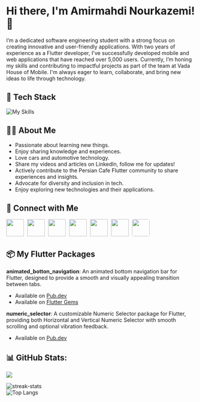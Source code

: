 # Hi there, I'm Amirmahdi Nourkazemi! 👋

I’m a dedicated software engineering student with a strong focus on creating innovative and user-friendly applications. With two years of experience as a Flutter developer, I've successfully developed mobile and web applications that have reached over 5,000 users. Currently, I’m honing my skills and contributing to impactful projects as part of the team at Vada House of Mobile.
I'm always eager to learn, collaborate, and bring new ideas to life through technology.

## 🚀 Tech Stack

![My Skills](https://skillicons.dev/icons?i=flutter,dart,firebase,figma,postman,postgres,nodejs,react,go&perline=9)

## 👦🏻 About Me
- Passionate about learning new things.
- Enjoy sharing knowledge and experiences.
- Love cars and automotive technology.
- Share my videos and articles on LinkedIn, follow me for updates!
- Actively contribute to the Persian Cafe Flutter community to share experiences and insights.
- Advocate for diversity and inclusion in tech.
- Enjoy exploring new technologies and their applications.


## 🔗 Connect with Me
[<img src="https://cdn2.iconfinder.com/data/icons/social-media-2285/512/1_Linkedin_unofficial_colored_svg-512.png" width="47" height="46" style="margin-right: 5px;"/>](https://www.linkedin.com/in/amirmahdi-nourkazemi-04613023a/)
[<img src="https://cdn2.iconfinder.com/data/icons/social-media-applications/64/social_media_applications_3-instagram-512.png" width="47" height="46" style="margin-right: 5px;"/>](https://www.instagram.com/amirfluts/?igshid=OGQ5ZDc2ODk2ZA%3D%3D)
[<img src="https://cdn2.iconfinder.com/data/icons/social-media-2285/512/1_Twitter3_colored_svg-512.png" width="47" height="46" style="margin-right: 5px;"/>](https://twitter.com/amirfluts?t=b-GOuaf3mJibNbAFHY_mEA&s=09)
[<img src="https://cdn0.iconfinder.com/data/icons/social-flat-rounded-rects/512/telegram-512.png" width="47" height="46" style="margin-right: 5px;"/>](https://t.me/Amnk80)
[<img src="https://cdn4.iconfinder.com/data/icons/address-book-providers-in-colors/512/gmail-512.png" width="47" height="46" style="margin-right: 5px;"/>](mailto:nourkazemi80@gmail.com)
[<img src="https://cdn2.iconfinder.com/data/icons/social-media-2285/512/1_Whatsapp2_colored_svg-512.png" width="47" height="46" style="margin-right: 5px;"/>](https://wa.me/message/5LYZH3PPEX2OE1)
[<img src="https://asset.brandfetch.io/id_tNIm05N/idJgd2UeGc.png" width="47" height="46" style="border-radius: 10%;"/>](https://linktr.ee/Amirmahdi_Nourkazemi)


## 📦 My Flutter Packages

**animated_botton_navigation**: An animated bottom navigation bar for Flutter, designed to provide a smooth and visually appealing transition between tabs.
- Available on [Pub.dev](https://pub.dev/packages/animated_botton_navigation)
- Available on [Flutter Gems](https://fluttergems.dev/packages/animated_botton_navigation/)

**numeric_selector**: A customizable Numeric Selector package for Flutter, providing both Horizontal and Vertical Numeric Selector with smooth scrolling and optional vibration feedback.
- Available on [Pub.dev](https://pub.dev/packages/numeric_selector)

## 📊 GitHub Stats:
<picture>
  <source
    srcset="https://github-readme-stats.vercel.app/api?username=AmirmahdiNourkazemi&show_icons=true&theme=dark&hide_rank=false&rank_icon=github&include_all_commits=false"
    media="(prefers-color-scheme: dark)"
  />
  <source
    srcset="https://github-readme-stats.vercel.app/api?username=AmirmahdiNourkazemi&show_icons=true&hide_rank=false"
    media="(prefers-color-scheme: dark), (prefers-color-scheme: no-preference)"
  />
  <img src="https://github-readme-stats.vercel.app/api?username=AmirmahdiNourkazemi&show_icons=true&hide_rank=false" />
</picture></br>


![streak-stats](https://github-readme-streak-stats.herokuapp.com/?user=AmirmahdiNourkazemi&theme=dark&hide_border=false)</br>
![Top Langs](https://github-readme-stats.vercel.app/api/top-langs/?username=AmirmahdiNourkazemi&hide_progress=true&theme=dark)</br>

